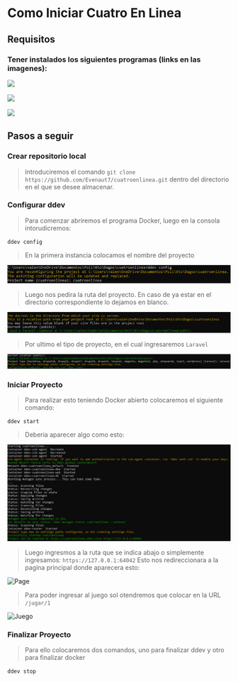 # Como Iniciar Cuatro En Linea

## Requisitos

### Tener instalados los siguientes programas (links en las imagenes):


<a href="https://www.docker.com" target="_blank"><img src="https://cdn.worldvectorlogo.com/logos/docker-3.svg" width="300"></a>

<a href="https://ddev.com" target="_blank"><img src="https://ddev.com/app/themes/ddevcom_theme_2020/dist/images/ddev-logo.svg" width="300"></a>

<a href="https://laravel.com" target="_blank"><img src="https://upload.wikimedia.org/wikipedia/commons/3/36/Logo.min.svg" width="300"></a>

## Pasos a seguir

### Crear repositorio local

>Introduciremos el comando ``git clone https://github.com/Evenaut7/cuatroenlinea.git`` dentro del directorio en el que se desee almacenar.


### Configurar ddev

>Para comenzar abriremos el programa Docker, luego en la consola intorudicremos: 

    ddev config

>En la primera instancia colocamos el nombre del proyecto

![Name](/Images/name.png) 

>Luego nos pedira la ruta del proyecto. En caso de ya estar en el directorio correspondiente lo dejamos en blanco.

![Rute](/Images/dir.png) 

>Por ultimo el tipo de proyecto, en el cual ingresaremos ``Laravel``

![Type](/Images/site.png) 


### Iniciar Proyecto

>Para realizar esto teniendo Docker abierto colocaremos el siguiente comando:

    ddev start

>Deberia aparecer algo como esto:

![Init](/Images/start.png) 

>Luego ingresmos a la ruta que se indica abajo o simplemente ingresamos: ``https://127.0.0.1:64042``
>Esto nos redireccionara a la pagina principal donde aparecera esto:

![Page](/Images/Inicio.png)

>Para poder ingresar al juego sol otendremos que colocar en la URL ``/jugar/1``

![Juego](/Images/juego.png)

### Finalizar Proyecto 

>Para ello colocaremos dos comandos, uno para finalizar ddev y otro para finalizar docker

    ddev stop
